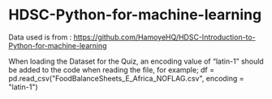 # HDSC-Python-for-machine-learning

Data used is from : https://github.com/HamoyeHQ/HDSC-Introduction-to-Python-for-machine-learning 

When loading the Dataset for the Quiz,  an encoding value of “latin-1” should be added to the code when reading the file,
for example;
        df = pd.read_csv("FoodBalanceSheets_E_Africa_NOFLAG.csv", encoding = "latin-1")
